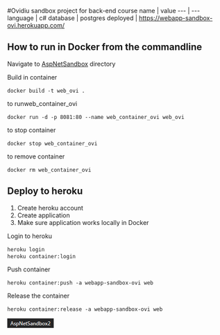 ﻿#Ovidiu sandbox project for back-end course
name | value
--- | ---
language | c#
database | postgres
deployed | https://webapp-sandbox-ovi.herokuapp.com/

## How to run in Docker from the commandline

Navigate to [AspNetSandbox](AspNetSandbox2) directory

Build in container
```
docker build -t web_ovi .
```

to runweb_container_ovi

```
docker run -d -p 8081:80 --name web_container_ovi web_ovi
```

to stop container
```
docker stop web_container_ovi
```

to remove container
```
docker rm web_container_ovi
```

## Deploy to heroku

1. Create heroku account
2. Create application
3. Make sure application works locally in Docker


Login to heroku
```
heroku login
heroku container:login
```

Push container
```
heroku container:push -a webapp-sandbox-ovi web
```

Release the container
```
heroku container:release -a webapp-sandbox-ovi web
```

![img](Image/picture.png)
